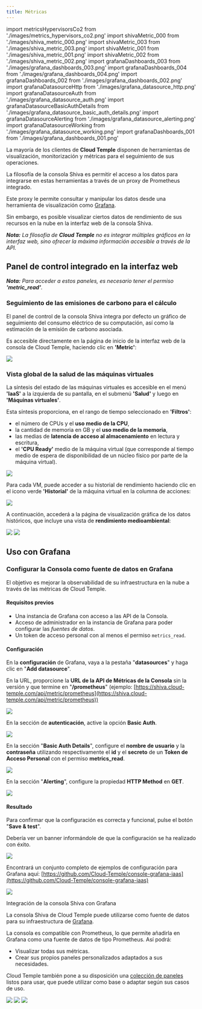```yaml
---
title: Métricas
---
```

import metricsHypervisorsCo2 from './images/metrics_hypervisors_co2.png'
import shivaMetric_000 from './images/shiva_metric_000.png'
import shivaMetric_003 from './images/shiva_metric_003.png'
import shivaMetric_001 from './images/shiva_metric_001.png'
import shivaMetric_002 from './images/shiva_metric_002.png'
import grafanaDashboards_003 from './images/grafana_dashboards_003.png'
import grafanaDashboards_004 from './images/grafana_dashboards_004.png'
import grafanaDashboards_002 from './images/grafana_dashboards_002.png'
import grafanaDatasourceHttp from './images/grafana_datasource_http.png'
import grafanaDatasourceAuth from './images/grafana_datasource_auth.png'
import grafanaDatasourceBasicAuthDetails from './images/grafana_datasource_basic_auth_details.png'
import grafanaDatasourceAlerting from './images/grafana_datasource_alerting.png'
import grafanaDatasourceWorking from './images/grafana_datasource_working.png'
import grafanaDashboards_001 from './images/grafana_dashboards_001.png'

La mayoría de los clientes de __Cloud Temple__ disponen de herramientas de visualización, monitorización y métricas para el seguimiento de sus operaciones.

La filosofía de la consola Shiva es permitir el acceso a los datos para integrarse en estas herramientas a través de un proxy de Prometheus integrado.

Este proxy le permite consultar y manipular los datos desde una herramienta de visualización como [Grafana](https://grafana.com).

Sin embargo, es posible visualizar ciertos datos de rendimiento de sus recursos en la nube en la interfaz web de la consola Shiva.

*__Nota:__ La filosofía de __Cloud Temple__ no es integrar múltiples gráficos en la interfaz web, sino ofrecer la máxima información accesible a través de la API.*

## Panel de control integrado en la interfaz web

*__Nota:__ Para acceder a estos paneles, es necesario tener el permiso __'metric_read'__.*

### Seguimiento de las emisiones de carbono para el cálculo

El panel de control de la consola Shiva integra por defecto un gráfico de seguimiento del consumo eléctrico de su computación, así como la estimación de la emisión de carbono asociada.

Es accesible directamente en la página de inicio de la interfaz web de la consola de Cloud Temple, haciendo clic en __'Metric'__:

<img src={metricsHypervisorsCo2} />

### Vista global de la salud de las máquinas virtuales

La síntesis del estado de las máquinas virtuales es accesible en el menú __'IaaS'__ a la izquierda de su pantalla, en el submenú __'Salud'__ y luego en __'Máquinas virtuales'__.

Esta síntesis proporciona, en el rango de tiempo seleccionado en __'Filtros'__:

- el número de CPUs y el __uso medio de la CPU__,
- la cantidad de memoria en GB y el __uso medio de la memoria__,
- las medias de __latencia de acceso al almacenamiento__ en lectura y escritura,
- el __'CPU Ready'__ medio de la máquina virtual (que corresponde al tiempo medio de espera de disponibilidad de un núcleo físico por parte de la máquina virtual).

<img src={shivaMetric_000} />

Para cada VM, puede acceder a su historial de rendimiento haciendo clic en el icono verde __'Historial'__ de la máquina virtual en la columna de acciones:

<img src={shivaMetric_003} />

A continuación, accederá a la página de visualización gráfica de los datos históricos, que incluye una vista de __rendimiento medioambiental__:

<img src={shivaMetric_001} />

<img src={shivaMetric_002} />

## Uso con __Grafana__

### Configurar la Consola como fuente de datos en Grafana

El objetivo es mejorar la observabilidad de su infraestructura en la nube a través de las métricas de Cloud Temple.

#### Requisitos previos

- Una instancia de Grafana con acceso a las API de la Consola.
- Acceso de administrador en la instancia de Grafana para poder configurar las *fuentes de datos*.
- Un token de acceso personal con al menos el permiso `metrics_read`.

#### Configuración

En la __configuración__ de Grafana, vaya a la pestaña "__datasources__" y haga clic en "__Add datasource__".

En la URL, proporcione la __URL de la API de Métricas de la Consola__ sin la versión y que termine en "__/prometheus__"
(ejemplo: [https://shiva.cloud-temple.com/api/metric/prometheus](https://shiva.cloud-temple.com/api/metric/prometheus))

<img src={grafanaDatasourceHttp} />

En la sección de __autenticación__, active la opción __Basic Auth__.

<img src={grafanaDatasourceAuth} />

En la sección "__Basic Auth Details__", configure el __nombre de usuario__ y la __contraseña__ utilizando
respectivamente el __id__ y el __secreto__ de un __Token de Acceso Personal__ con el permiso __metrics_read__.

<img src={grafanaDatasourceBasicAuthDetails} />

En la sección "__Alerting__", configure la propiedad __HTTP Method__ en __GET__.

<img src={grafanaDatasourceAlerting} />

#### Resultado

Para confirmar que la configuración es correcta y funcional, pulse el botón "__Save & test__".

Debería ver un banner informándole de que la configuración se ha realizado con éxito.

<img src={grafanaDatasourceWorking} />

Encontrará un conjunto completo de ejemplos de configuración para Grafana aquí: [https://github.com/Cloud-Temple/console-grafana-iaas](https://github.com/Cloud-Temple/console-grafana-iaas)

<img src={grafanaDashboards_001} />

Integración de la consola Shiva con Grafana

La consola Shiva de Cloud Temple puede utilizarse como fuente de datos para su infraestructura de [Grafana](https://grafana.com/).

La consola es compatible con Prometheus, lo que permite añadirla en Grafana como una fuente de datos de tipo Prometheus. Así podrá:

- Visualizar todas sus métricas.
- Crear sus propios paneles personalizados adaptados a sus necesidades.

Cloud Temple también pone a su disposición una [colección de paneles](https://github.com/Cloud-Temple/console-grafana-iaas) listos para usar, que puede utilizar como base o adaptar según sus casos de uso.

<img src={grafanaDashboards_003} />

<img src={grafanaDashboards_004} />

<img src={grafanaDashboards_002} />
